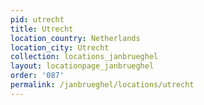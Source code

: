 ```yaml
---
pid: utrecht
title: Utrecht
location_country: Netherlands
location_city: Utrecht
collection: locations_janbrueghel
layout: locationpage_janbrueghel
order: '087'
permalink: /janbrueghel/locations/utrecht
---
```

